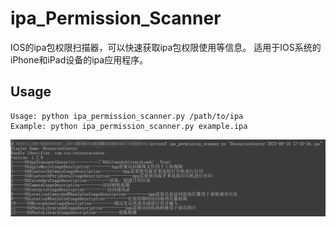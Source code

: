 # ipa_Permission_Scanner
IOS的ipa包权限扫描器，可以快速获取ipa包权限使用等信息。
适用于IOS系统的iPhone和iPad设备的ipa应用程序。

## Usage
```
Usage: python ipa_permission_scanner.py /path/to/ipa
Example: python ipa_permission_scanner.py example.ipa
```

![Usage](https://github.com/Chiaki2333/ipa_Permission_Scanner/blob/main/img/Usage.png)
